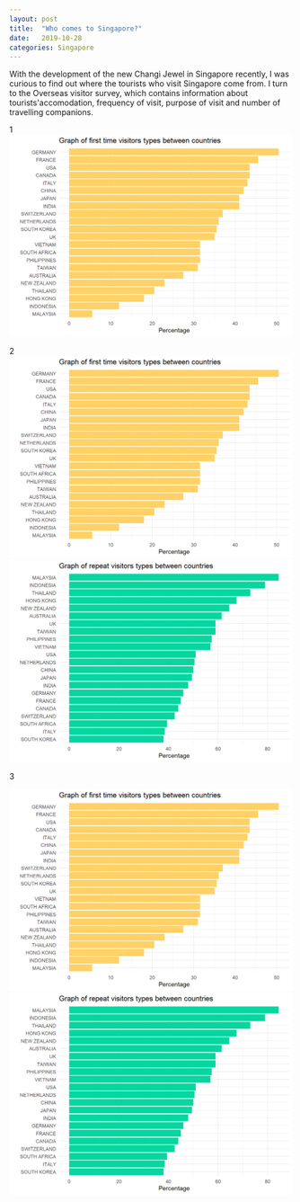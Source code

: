 ```yaml
---
layout: post
title:  "Who comes to Singapore?"
date:   2019-10-28
categories: Singapore
---
```


With the development of the new Changi Jewel in Singapore recently, I was curious to find out where the tourists who visit Singapore come from. I turn
to the Overseas visitor survey, which contains information about tourists'accomodation, frequency of visit, purpose of visit and number of travelling
companions.

1
<img src="https://raw.githubusercontent.com/clintonwxy/Exploring-Data.gov.sg/master/OverseasVisitorsSurvey/images/image1.png">

2
<img src="https://raw.githubusercontent.com/clintonwxy/Exploring-Data.gov.sg/master/OverseasVisitorsSurvey/images/image1.png"><img src="https://raw.githubusercontent.com/clintonwxy/Exploring-Data.gov.sg/master/OverseasVisitorsSurvey/images/image2.png">

3
<p float="left">
  <img src="https://raw.githubusercontent.com/clintonwxy/Exploring-Data.gov.sg/master/OverseasVisitorsSurvey/images/image1.png">
  <img src="https://raw.githubusercontent.com/clintonwxy/Exploring-Data.gov.sg/master/OverseasVisitorsSurvey/images/image2.png"> 
</p>